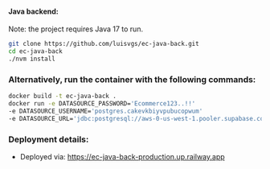 #### Java backend:
Note: the project requires Java 17 to run.
```sh
git clone https://github.com/luisvgs/ec-java-back.git
cd ec-java-back
./nvm install
```
### Alternatively, run the container with the following commands:
```sh
docker build -t ec-java-back .
docker run -e DATASOURCE_PASSWORD='Ecommerce123..!!' 
-e DATASOURCE_USERNAME='postgres.cakevkbiyvpubucopwum' 
-e DATASOURCE_URL='jdbc:postgresql://aws-0-us-west-1.pooler.supabase.com:5432/postgres' -p 8080:8080 --rm ec-java-back
```

### Deployment details:
- Deployed via: https://ec-java-back-production.up.railway.app
